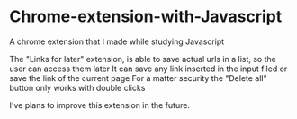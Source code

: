 # Chrome-extension-with-Javascript
A chrome extension that I made while studying Javascript

The "Links for later" extension, is able to save actual urls in a list, so the user can access them later
It can save any link inserted in the input filed or save the link of the current page
For a matter security the "Delete all" button only works with double clicks

I've plans to improve this extension in the future.
